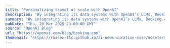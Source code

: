 ```yaml
---
title: "Personalizing travel at scale with OpenAI"
description: "By integrating its data systems with OpenAI’s LLMs, Booking.com delivers smarter search, faster support, and intent-driven travel experiences."
summary: "By integrating its data systems with OpenAI’s LLMs, Booking.com delivers smarter search, faster support, and intent-driven travel experiences."
pubDate: "Thu, 20 Mar 2025 23:00:00 GMT"
source: "OpenAI Blog"
url: "https://openai.com/blog/booking-com"
thumbnail: "https://raisex-llc.github.io/ai-news-curation-site/assets/openai_logo.png"
---
```


